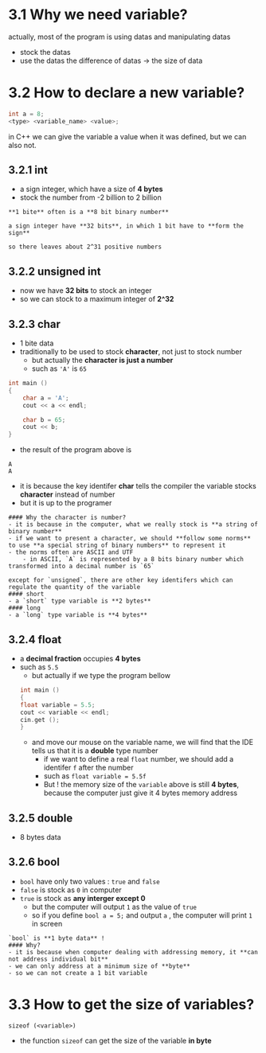 # 3.1 Why we need variable?
actually, most of the program is using datas and manipulating datas
- stock the datas
- use the datas
the difference of datas -> the size of data
# 3.2 How to declare a new variable?
```Cpp
int a = 8;
<type> <variable_name> <value>;
```
in C++ we can give the variable a value when it was defined, but we can also not.
## 3.2.1 int
- a sign integer, which have a size of **4 bytes**
- stock the number from -2 billion to 2 billion
```ad-tip
**1 bite** often is a **8 bit binary number**

a sign integer have **32 bits**, in which 1 bit have to **form the sign**

so there leaves about 2^31 positive numbers
```
## 3.2.2 unsigned int
- now we have **32 bits** to stock an integer
- so we can stock to a maximum integer of **2^32**
## 3.2.3 char
- 1 bite data
- traditionally to be used to stock **character**, not just to stock number
	- but actually the **character is just a number**
	- such as `'A'` is `65`
```Cpp
int main ()
{
	char a = 'A';
	cout << a << endl;

	char b = 65;
	cout << b;
}
```
- the result of the program above is 
```
A
A
```
- it is because the key identifer **char** tells the compiler the variable stocks **character** instead of number
- but it is up to the programer
```ad-question
#### Why the character is number?
- it is because in the computer, what we really stock is **a string of binary number**
- if we want to present a character, we should **follow some norms** to use **a special string of binary numbers** to represent it
- the norms often are ASCII and UTF
	- in ASCII, `A` is represented by a 8 bits binary number which transformed into a decimal number is `65`
```

```ad-seealso
except for `unsigned`, there are other key identifers which can regulate the quantity of the variable
#### short
- a `short` type variable is **2 bytes**
#### long
- a `long` type variable is **4 bytes**
```
## 3.2.4 float
- a **decimal fraction** occupies **4 bytes**
- such as `5.5`
	- but actually if we type the program bellow
	```Cpp
	int main ()
	{
	float variable = 5.5;
	cout << variable << endl;
	cin.get ();
	}
	```
	- and move our mouse on the variable name, we will find that the IDE tells us that it is a **double** type number
		- if we want to define a real `float` number, we should add a identifer `f` after the number
		- such as `float variable = 5.5f`
		- But ! the memory size of the `variable` above is still **4 bytes**, because the computer just give it 4 bytes memory address
## 3.2.5 double
- 8 bytes data
## 3.2.6 bool
- `bool` have only two values : `true` and `false`
- `false` is stock as `0` in computer
- `true` is stock as **any interger except 0**
	- but the computer will output `1` as the value of `true`
	- so if you define `bool a = 5;` and output `a` , the computer will print `1` in screen
```ad-attention
`bool` is **1 byte data** !
#### Why?
- it is because when computer dealing with addressing memory, it **can not address individual bit**
- we can only address at a minimum size of **byte**
- so we can not create a 1 bit variable
```
# 3.3 How to get the size of variables?
`sizeof (<variable>)`
- the function `sizeof` can get the size of the variable **in byte**